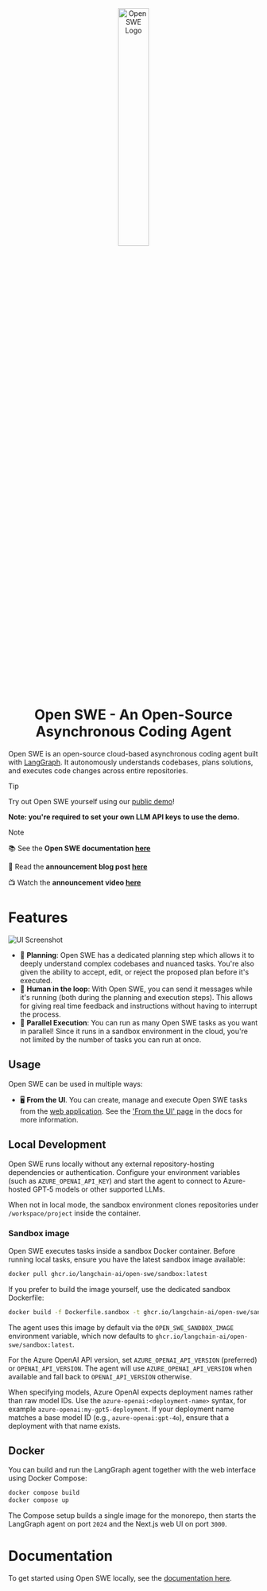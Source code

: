 <div align="center">
  <picture>
    <source media="(prefers-color-scheme: dark)" srcset="apps/docs/logo/dark.svg">
    <source media="(prefers-color-scheme: light)" srcset="apps/docs/logo/light.svg">
    <img src="apps/docs/logo/dark.svg" alt="Open SWE Logo" width="35%">
  </picture>
</div>

<div align="center">
  <h1>Open SWE - An Open-Source Asynchronous Coding Agent</h1>
</div>

Open SWE is an open-source cloud-based asynchronous coding agent built with [LangGraph](https://docs.langchain.com/langgraphjs/). It autonomously understands codebases, plans solutions, and executes code changes across entire repositories.

> [!TIP]
> Try out Open SWE yourself using our [public demo](https://swe.langchain.com)!
>
> **Note: you're required to set your own LLM API keys to use the demo.**

> [!NOTE]
> 📚 See the **Open SWE documentation [here](https://docs.langchain.com/labs/swe/)**
>
> 💬 Read the **announcement blog post [here](https://blog.langchain.com/introducing-open-swe-an-open-source-asynchronous-coding-agent/)**
>
> 📺 Watch the **announcement video [here](https://youtu.be/TaYVvXbOs8c)**

# Features

![UI Screenshot](./static/ui-screenshot.png)

- 📝 **Planning**: Open SWE has a dedicated planning step which allows it to deeply understand complex codebases and nuanced tasks. You're also given the ability to accept, edit, or reject the proposed plan before it's executed.
- 🤝 **Human in the loop**: With Open SWE, you can send it messages while it's running (both during the planning and execution steps). This allows for giving real time feedback and instructions without having to interrupt the process.
- 🏃 **Parallel Execution**: You can run as many Open SWE tasks as you want in parallel! Since it runs in a sandbox environment in the cloud, you're not limited by the number of tasks you can run at once.


## Usage

Open SWE can be used in multiple ways:

- 🖥️ **From the UI**. You can create, manage and execute Open SWE tasks from the [web application](https://swe.langchain.com). See the ['From the UI' page](https://docs.langchain.com/labs/swe/usage/ui) in the docs for more information.

## Local Development

Open SWE runs locally without any external repository-hosting dependencies or authentication. Configure your environment variables (such as `AZURE_OPENAI_API_KEY`) and start the agent to connect to Azure-hosted GPT‑5 models or other supported LLMs.

When not in local mode, the sandbox environment clones repositories under `/workspace/project` inside the container.

### Sandbox image

Open SWE executes tasks inside a sandbox Docker container. Before running local tasks, ensure you have the latest sandbox image available:

```bash
docker pull ghcr.io/langchain-ai/open-swe/sandbox:latest
```

If you prefer to build the image yourself, use the dedicated sandbox Dockerfile:

```bash
docker build -f Dockerfile.sandbox -t ghcr.io/langchain-ai/open-swe/sandbox:latest .
```

The agent uses this image by default via the `OPEN_SWE_SANDBOX_IMAGE` environment variable, which now defaults to `ghcr.io/langchain-ai/open-swe/sandbox:latest`.


For the Azure OpenAI API version, set `AZURE_OPENAI_API_VERSION` (preferred) or `OPENAI_API_VERSION`. The agent will use `AZURE_OPENAI_API_VERSION` when available and fall back to `OPENAI_API_VERSION` otherwise.


When specifying models, Azure OpenAI expects deployment names rather than raw model IDs. Use the `azure-openai:<deployment-name>` syntax, for example `azure-openai:my-gpt5-deployment`. If your deployment name matches a base model ID (e.g., `azure-openai:gpt-4o`), ensure that a deployment with that name exists.

## Docker

You can build and run the LangGraph agent together with the web interface using Docker Compose:

```bash
docker compose build
docker compose up
```

The Compose setup builds a single image for the monorepo, then starts the LangGraph agent on port `2024` and the Next.js web UI on port `3000`.

# Documentation

To get started using Open SWE locally, see the [documentation here](https://docs.langchain.com/labs/swe/).

